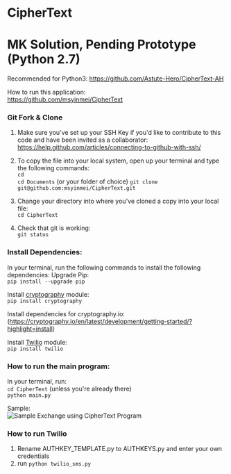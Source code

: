 # CipherText
# MK Solution, Pending Prototype (Python 2.7)
Recommended for Python3: https://github.com/Astute-Hero/CipherText-AH

How to run this application:  
https://github.com/msyinmei/CipherText 


### Git Fork & Clone
1. Make sure you've set up your SSH Key if you'd like to contribute to this code and have been invited as a collaborator: 
https://help.github.com/articles/connecting-to-github-with-ssh/ 
2. To copy the file into your local system, open up your terminal and type the following commands:  
```cd```  
```cd Documents``` (or your folder of choice)
```git clone git@github.com:msyinmei/CipherText.git```
   
3. Change your directory into where you've cloned a copy into your local file:  
```cd CipherText```

4. Check that git is working:  
```git status```

### Install Dependencies: 
In your terminal, run the following commands to install the following dependencies: 
Upgrade Pip:  
```pip install --upgrade pip```

Install [cryptography](https://cryptography.io/en/latest/) module:  
```pip install cryptography```

Install dependencies for cryptography.io:
(https://cryptography.io/en/latest/development/getting-started/?highlight=install)
  
Install [Twilio](https://www.twilio.com/docs/libraries/python) module:  
```pip install twilio```  

### How to run the main program: 
In your terminal, run:  
```cd CipherText``` (unless you're already there)  
```python main.py```

Sample:  
![Sample Exchange using CipherText Program](https://github.com/msyinmei/CipherText/blob/master/Screen%20Shot%202018-08-06%20at%202.45.13%20AM.png)


### How to run Twilio
1. Rename AUTHKEY_TEMPLATE.py to AUTHKEYS.py and enter your own credentials
2. run ```python twilio_sms.py```



